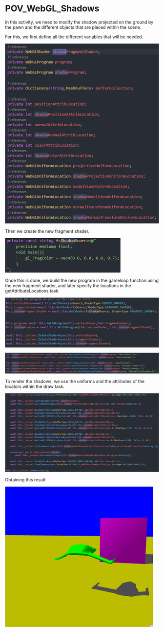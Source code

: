 # POV_WebGL_Shadows
In this activity, we need to modify the shadow projected on the ground by the pawn and the different objects that are placed within the scene.

For this, we first define all the different variables that will be needed.

![](/Img/variables.png)

Then we create the new fragment shader.

![](/Img/fsshadowsource.png)

Once this is done, we build the new program in the gameloop function using the new fragment shader, and later specify the locations in the getAttributeLocations task.

![](/Img/gameloop.png)

![](/Img/variables_assignation.png)

To render the shadows, we use the uniforms and the attributes of the locators within the draw task.

![](/Img/draw.png)

Obtaining this result

![](/Img/gif.gif)
